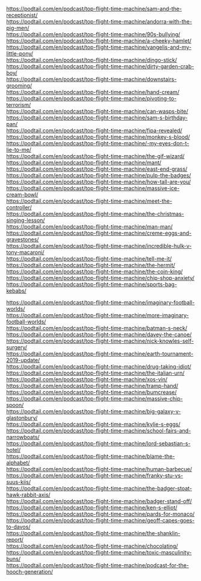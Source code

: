 https://podtail.com/en/podcast/top-flight-time-machine/sam-and-the-receptionist/  <br />
https://podtail.com/en/podcast/top-flight-time-machine/andorra-with-the-pig-men/  <br />
https://podtail.com/en/podcast/top-flight-time-machine/90s-bullying/  <br />
https://podtail.com/en/podcast/top-flight-time-machine/a-cheeky-hamlet/  <br />
https://podtail.com/en/podcast/top-flight-time-machine/vangelis-and-my-little-pony/  <br />
https://podtail.com/en/podcast/top-flight-time-machine/dingo-stick/  <br />
https://podtail.com/en/podcast/top-flight-time-machine/dirty-garden-crab-boy/  <br />
https://podtail.com/en/podcast/top-flight-time-machine/downstairs-grooming/  <br />
https://podtail.com/en/podcast/top-flight-time-machine/hand-cream/  <br />
https://podtail.com/en/podcast/top-flight-time-machine/pivoting-to-terrorism/  <br />
https://podtail.com/en/podcast/top-flight-time-machine/can-wasps-bite/  <br />
https://podtail.com/en/podcast/top-flight-time-machine/sam-s-birthday-pan/  <br />
https://podtail.com/en/podcast/top-flight-time-machine/fipa-revealed/  <br />
https://podtail.com/en/podcast/top-flight-time-machine/monkey-s-blood/  <br />
https://podtail.com/en/podcast/top-flight-time-machine/-my-eyes-don-t-lie-to-me/  <br />
https://podtail.com/en/podcast/top-flight-time-machine/the-gif-wizard/  <br />
https://podtail.com/en/podcast/top-flight-time-machine/mant/  <br />
https://podtail.com/en/podcast/top-flight-time-machine/east-end-grass/  <br />
https://podtail.com/en/podcast/top-flight-time-machine/pulp-the-badges/  <br />
https://podtail.com/en/podcast/top-flight-time-machine/how-tall-are-you/  <br />
https://podtail.com/en/podcast/top-flight-time-machine/massive-ice-cream-bowl/  <br />
https://podtail.com/en/podcast/top-flight-time-machine/meet-the-controller/  <br />
https://podtail.com/en/podcast/top-flight-time-machine/the-christmas-singing-lesson/  <br />
https://podtail.com/en/podcast/top-flight-time-machine/man-man/  <br />
https://podtail.com/en/podcast/top-flight-time-machine/creme-eggs-and-gravestones/  <br />
https://podtail.com/en/podcast/top-flight-time-machine/incredible-hulk-v-tony-macaroni/  <br />
https://podtail.com/en/podcast/top-flight-time-machine/tell-me-it/  <br />
https://podtail.com/en/podcast/top-flight-time-machine/the-hermit/  <br />
https://podtail.com/en/podcast/top-flight-time-machine/the-coin-king/  <br />
https://podtail.com/en/podcast/top-flight-time-machine/chip-shop-anxiety/  <br />
https://podtail.com/en/podcast/top-flight-time-machine/sports-bag-kebabs/  <br />

https://podtail.com/en/podcast/top-flight-time-machine/imaginary-football-worlds/  <br />
https://podtail.com/en/podcast/top-flight-time-machine/more-imaginary-football-worlds/  <br />
https://podtail.com/en/podcast/top-flight-time-machine/batman-s-neck/  <br />
https://podtail.com/en/podcast/top-flight-time-machine/davey-the-canoe/  <br />
https://podtail.com/en/podcast/top-flight-time-machine/nick-knowles-self-surgery/  <br />
https://podtail.com/en/podcast/top-flight-time-machine/earth-tournament-2019-update/  <br />
https://podtail.com/en/podcast/top-flight-time-machine/drug-taking-idiot/  <br />
https://podtail.com/en/podcast/top-flight-time-machine/the-italian-urn/  <br />
https://podtail.com/en/podcast/top-flight-time-machine/xos-vin/  <br />
https://podtail.com/en/podcast/top-flight-time-machine/tramp-hand/  <br />
https://podtail.com/en/podcast/top-flight-time-machine/bumcrease/  <br />
https://podtail.com/en/podcast/top-flight-time-machine/massive-chip-spoon/  <br />
https://podtail.com/en/podcast/top-flight-time-machine/big-galaxy-v-glastonbury/  <br />
https://podtail.com/en/podcast/top-flight-time-machine/kylie-s-eggs/  <br />
https://podtail.com/en/podcast/top-flight-time-machine/school-fairs-and-narrowboats/  <br />
https://podtail.com/en/podcast/top-flight-time-machine/lord-sebastian-s-hotel/  <br />
https://podtail.com/en/podcast/top-flight-time-machine/blame-the-alphabet/  <br />
https://podtail.com/en/podcast/top-flight-time-machine/human-barbecue/  <br />
https://podtail.com/en/podcast/top-flight-time-machine/franky-stu-vs-suus-kiis/  <br />
https://podtail.com/en/podcast/top-flight-time-machine/the-badger-stoat-hawk-rabbit-axis/  <br />
https://podtail.com/en/podcast/top-flight-time-machine/badger-stand-off/  <br />
https://podtail.com/en/podcast/top-flight-time-machine/ken-s-elliot/  <br />
https://podtail.com/en/podcast/top-flight-time-machine/pards-for-monaco/  <br />
https://podtail.com/en/podcast/top-flight-time-machine/geoff-capes-goes-to-davos/  <br />
https://podtail.com/en/podcast/top-flight-time-machine/the-shanklin-report/  <br />
https://podtail.com/en/podcast/top-flight-time-machine/chocolating/  <br />
https://podtail.com/en/podcast/top-flight-time-machine/toxic-masculinity-buns/  <br />
https://podtail.com/en/podcast/top-flight-time-machine/podcast-for-the-hooch-generation/  <br />
